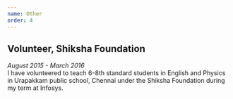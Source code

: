```yaml
---
name: Other
order: 4
---
```

## Volunteer, Shiksha Foundation
_August 2015 - March 2016_  
I have volunteered to teach 6-8th standard students in English and Physics in Urapakkam public school, Chennai under the Shiksha Foundation during my term at Infosys.
